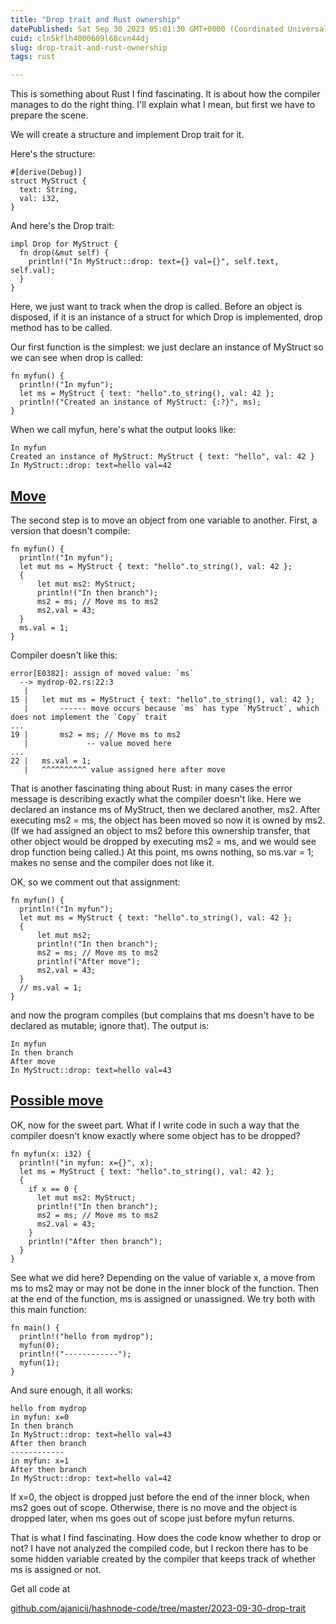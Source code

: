 ```yaml
---
title: "Drop trait and Rust ownership"
datePublished: Sat Sep 30 2023 05:01:30 GMT+0000 (Coordinated Universal Time)
cuid: cln5kflh4000609l68cvn44dj
slug: drop-trait-and-rust-ownership
tags: rust

---
```


This is something about Rust I find fascinating. It is about how the compiler manages to do the right thing. I'll explain what I mean, but first we have to prepare the scene.

We will create a structure and implement Drop trait for it.

Here's the structure:

```plaintext
#[derive(Debug)]
struct MyStruct {
  text: String,
  val: i32,
}
```

And here's the Drop trait:

```plaintext
impl Drop for MyStruct {
  fn drop(&mut self) {
    println!("In MyStruct::drop: text={} val={}", self.text, self.val);
  }
}
```

Here, we just want to track when the drop is called. Before an object is disposed, if it is an instance of a struct for which Drop is implemented, drop method has to be called.

Our first function is the simplest: we just declare an instance of MyStruct so we can see when drop is called:

```plaintext
fn myfun() {
  println!("In myfun");
  let ms = MyStruct { text: "hello".to_string(), val: 42 };
  println!("Created an instance of MyStruct: {:?}", ms);
}
```

When we call myfun, here's what the output looks like:

```plaintext
In myfun
Created an instance of MyStruct: MyStruct { text: "hello", val: 42 }
In MyStruct::drop: text=hello val=42
```

## [Move](https://github.com/ajanicij/hashnode-code/tree/master/2023-09-30-drop-trait#move)

The second step is to move an object from one variable to another. First, a version that doesn't compile:

```plaintext
fn myfun() {
  println!("In myfun");
  let mut ms = MyStruct { text: "hello".to_string(), val: 42 };
  {
      let mut ms2: MyStruct;
      println!("In then branch");
      ms2 = ms; // Move ms to ms2
      ms2.val = 43;
  }
  ms.val = 1;
}
```

Compiler doesn't like this:

```plaintext
error[E0382]: assign of moved value: `ms`
  --> mydrop-02.rs:22:3
   |
15 |   let mut ms = MyStruct { text: "hello".to_string(), val: 42 };
   |       ------ move occurs because `ms` has type `MyStruct`, which does not implement the `Copy` trait
...
19 |       ms2 = ms; // Move ms to ms2
   |             -- value moved here
...
22 |   ms.val = 1;
   |   ^^^^^^^^^^ value assigned here after move
```

That is another fascinating thing about Rust: in many cases the error message is describing exactly what the compiler doesn't like. Here we declared an instance ms of MyStruct, then we declared another, ms2. After executing ms2 = ms, the object has been moved so now it is owned by ms2. (If we had assigned an object to ms2 before this ownership transfer, that other object would be dropped by executing ms2 = ms, and we would see drop function being called.) At this point, ms owns nothing, so ms.var = 1; makes no sense and the compiler does not like it.

OK, so we comment out that assignment:

```plaintext
fn myfun() {
  println!("In myfun");
  let mut ms = MyStruct { text: "hello".to_string(), val: 42 };
  {
      let mut ms2;
      println!("In then branch");
      ms2 = ms; // Move ms to ms2
      println!("After move");
      ms2.val = 43;
  }
  // ms.val = 1;
}
```

and now the program compiles (but complains that ms doesn't have to be declared as mutable; ignore that). The output is:

```plaintext
In myfun
In then branch
After move
In MyStruct::drop: text=hello val=43
```

## [Possible move](https://github.com/ajanicij/hashnode-code/tree/master/2023-09-30-drop-trait#possible-move)

OK, now for the sweet part. What if I write code in such a way that the compiler doesn't know exactly where some object has to be dropped?

```plaintext
fn myfun(x: i32) {
  println!("in myfun: x={}", x);
  let ms = MyStruct { text: "hello".to_string(), val: 42 };
  {
    if x == 0 {
      let mut ms2: MyStruct;
      println!("In then branch");
      ms2 = ms; // Move ms to ms2
      ms2.val = 43;
    }
    println!("After then branch");
  }
}
```

See what we did here? Depending on the value of variable x, a move from ms to ms2 may or may not be done in the inner block of the function. Then at the end of the function, ms is assigned or unassigned. We try both with this main function:

```plaintext
fn main() {
  println!("hello from mydrop");
  myfun(0);
  println!("------------");
  myfun(1);
}
```

And sure enough, it all works:

```plaintext
hello from mydrop
in myfun: x=0
In then branch
In MyStruct::drop: text=hello val=43
After then branch
------------
in myfun: x=1
After then branch
In MyStruct::drop: text=hello val=42
```

If x=0, the object is dropped just before the end of the inner block, when ms2 goes out of scope. Otherwise, there is no move and the object is dropped later, when ms goes out of scope just before myfun returns.

That is what I find fascinating. How does the code know whether to drop or not? I have not analyzed the compiled code, but I reckon there has to be some hidden variable created by the compiler that keeps track of whether ms is assigned or not.

Get all code at

[github.com/ajanicij/hashnode-code/tree/master/2023-09-30-drop-trait](http://github.com/ajanicij/hashnode-code/tree/master/2023-09-30-drop-trait)